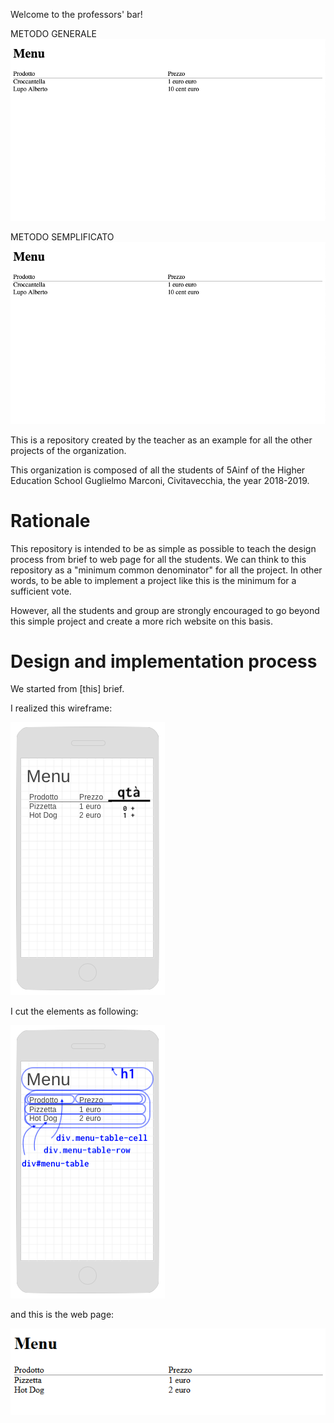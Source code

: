 Welcome to the professors' bar!


METODO GENERALE
<img src="./index.png" alt="Screenshot Index">

METODO SEMPLIFICATO
![Screenshot Index](./index.png)

This is a repository created by the teacher as an example for all the other projects of the organization.

This organization is composed of all the students of 5Ainf of the Higher Education School Guglielmo Marconi, Civitavecchia, the year 2018-2019.

# Rationale
This repository is intended to be as simple as possible to teach the design process from brief to web page for all the students. We can think to this repository as a "minimum common denominator" for all the project. In other words, to be able to implement a project like this is the minimum for a sufficient vote.

However, all the students and group are strongly encouraged to go beyond this simple project and create a more rich website on this basis.

# Design and implementation process
We started from [this] brief.

I realized this wireframe:

![Wireframe](https://github.com/marconicivitavecchia-bar/bar-prof/raw/master/design/wireframe-menu.png)

I cut the elements as following:

![Wireframe](https://github.com/marconicivitavecchia-bar/bar-prof/raw/master/design/wireframe-menu-cut.png)

and this is the web page:

![Wireframe](https://github.com/marconicivitavecchia-bar/bar-prof/raw/master/screenshots/menu.png)
